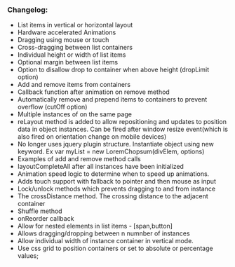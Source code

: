 ### Changelog:
- List items in vertical or horizontal layout
- Hardware accelerated Animations
- Dragging using mouse or touch
- Cross-dragging between list containers
- Individual height or width of list items
- Optional margin between list items
- Option to disallow drop to container when above height (dropLimit option)
- Add and remove items from containers
- Callback function after animation on remove method
- Automatically remove and prepend items to containers to prevent overflow (cutOff option)
- Multiple instances of on the same page
- reLayout method is added to allow repositioning and updates to position data in object instances. Can be fired after window resize event(which is also fired on orientation change on mobile devices)
- No longer uses jquery plugin structure. Instantiate object using new keyword. Ex var myList = new LoremChopsum(divElem, options)
- Examples of add and remove method calls
- layoutCompleteAll after all instances have been initialized
- Animation speed logic to determine when to speed up animations.
- Adds touch support with fallback to pointer and then mouse as input
- Lock/unlock methods which prevents dragging to and from instance
- The crossDistance method. The crossing distance to the adjacent container
- Shuffle method
- onReorder callback
- Allow for nested elements in list items - [span,button]
- Allows dragging/dropping between n numnber of instances
- Allow individual width of instance container in vertical mode.
- Use css grid to position containers or set to absolute or percentage values;